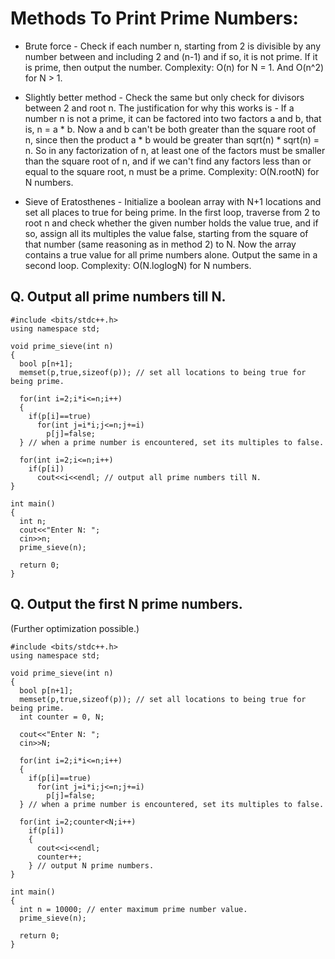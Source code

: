 # Methods To Print Prime Numbers:

* Brute force - Check if each number n, starting from 2 is divisible by any number between and including 2 and (n-1) and if so, it is not prime. If it is prime, then output the number.
Complexity: O(n) for N = 1. And O(n^2) for N > 1.

* Slightly better method - Check the same but only check for divisors between 2 and root n. The justification for why this works is - If a number n is not a prime, it can be factored into two factors a and b, that is, n = a * b. Now a and b can't be both greater than the square root of n, since then the product a * b would be greater than sqrt(n) * sqrt(n) = n. So in any factorization of n, at least one of the factors must be smaller than the square root of n, and if we can't find any factors less than or equal to the square root, n must be a prime.
Complexity: O(N.rootN) for N numbers.

* Sieve of Eratosthenes - Initialize a boolean array with N+1 locations and set all places to true for being prime. In the first loop, traverse from 2 to root n and check whether the given number holds the value true, and if so, assign all its multiples the value false, starting from the square of that number (same reasoning as in method 2) to N. Now the array contains a true value for all prime numbers alone. Output the same in a second loop.
Complexity: O(N.loglogN) for N numbers.

## Q. Output all prime numbers till N.

```
#include <bits/stdc++.h> 
using namespace std;

void prime_sieve(int n)
{
  bool p[n+1];
  memset(p,true,sizeof(p)); // set all locations to being true for being prime.

  for(int i=2;i*i<=n;i++)
  {
    if(p[i]==true)
      for(int j=i*i;j<=n;j+=i)
        p[j]=false;
  } // when a prime number is encountered, set its multiples to false.
  
  for(int i=2;i<=n;i++)
    if(p[i])
      cout<<i<<endl; // output all prime numbers till N.
}

int main() 
{
  int n;
  cout<<"Enter N: ";
  cin>>n;
  prime_sieve(n);

  return 0;
}
```
## Q. Output the first N prime numbers. 

(Further optimization possible.)

```
#include <bits/stdc++.h> 
using namespace std;

void prime_sieve(int n)
{
  bool p[n+1];
  memset(p,true,sizeof(p)); // set all locations to being true for being prime.
  int counter = 0, N;

  cout<<"Enter N: ";
  cin>>N;

  for(int i=2;i*i<=n;i++)
  {
    if(p[i]==true)
      for(int j=i*i;j<=n;j+=i)
        p[j]=false;
  } // when a prime number is encountered, set its multiples to false.
  
  for(int i=2;counter<N;i++)
    if(p[i])
    {
      cout<<i<<endl;
      counter++;
    } // output N prime numbers.
}

int main() 
{  
  int n = 10000; // enter maximum prime number value.
  prime_sieve(n);

  return 0;
}
```
